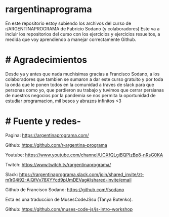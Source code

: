 # rargentinaprograma

En este repositorio estoy subiendo los archivos del curso de r/ARGENTINAPROGRAMA de Fabricio Sodano (y colaboradores) 
Este va a incluir los repositorios del curso con los ejercicios y ejercicios resueltos, a medida que voy aprendiendo a manejar correctamente Github.

# # Agradecimientos
Desde ya y antes que nada muchisimas gracias a Francisco Sodano, a los colaboradores que tambien se sumaron a dar este curso gratuito y por toda la onda que le ponen todos en la comunidad a traves de slack para que personas como yo, que perdieron su trabajo y tuvimos que cerrar persianas de nuestros negocios por la pandemia se nos permita la oportunidad de estudiar programacion, mil besos y abrazos infinitos <3

# # Fuente y redes-

Pagina: https://argentinaprograma.com/

Github: https://github.com/r-argentina-programa

Youtube: https://www.youtube.com/channel/UCXfQLgiBQPIzBp8-nRsG0KA 

Twitch: https://www.twitch.tv/rargentinaprograma/

Slack: https://rargentinaprograma.slack.com/join/shared_invite/zt-m1r04i92-AiQfVv78XYYcd9pUmDEVag#/shared-invite/email

Github de Francisco Sodano: https://github.com/fsodano

Esta es una traduccion de MusesCodeJSsu (Tanya Butenko).

Github: https://github.com/muses-code-js/js-intro-workshop 



